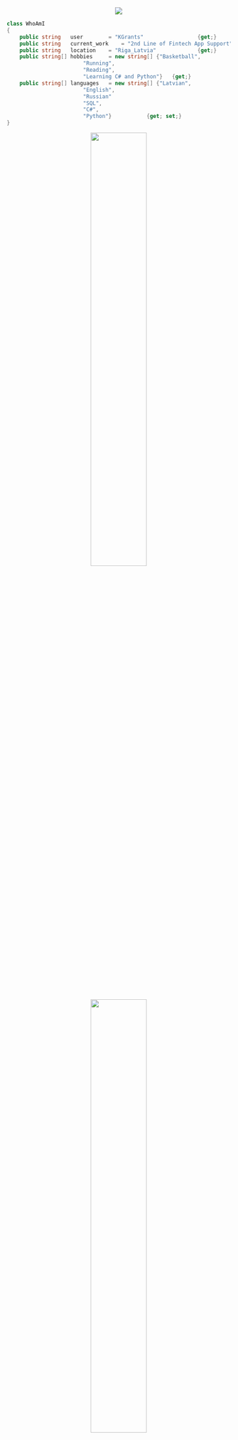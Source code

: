 <div id="header" align="center">
  <img src="https://github.com/KGrants/KGrants/blob/main/Logo.jpg">
</div>
	
```C#
class WhoAmI
{
 	public string 	user 		= "KGrants" 				{get;}
	public string 	current_work 	= "2nd Line of Fintech App Support"	{get; set;}
	public string 	location	= "Riga_Latvia"				{get;}
	public string[] hobbies 	= new string[] {"Basketball",
						"Running",
						"Reading",
						"Learning C# and Python"}	{get;}
	public string[] languages 	= new string[] {"Latvian",
						"English",
						"Russian"
						"SQL",
						"C#",
						"Python"}			{get; set;}
}
 ```
<div align="center">
<img style="height: auto; width: 50%;" class="img" src="http://github-readme-streak-stats.herokuapp.com?user=KGrants&theme=dark&background=000000" />
<img style="height: auto; width: 50%;" class="img" src="https://github-readme-stats.vercel.app/api/top-langs/?username=KGrants&theme=radical&layout=compact" />
</div>

